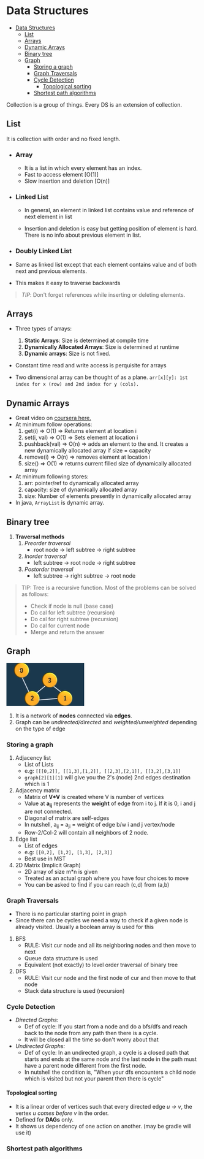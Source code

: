 # Data Structures

- [Data Structures](#data-structures)
  - [List](#list)
  - [Arrays](#arrays)
  - [Dynamic Arrays](#dynamic-arrays)
  - [Binary tree](#binary-tree)
  - [Graph](#graph)
    - [Storing a graph](#storing-a-graph)
    - [Graph Traversals](#graph-traversals)
    - [Cycle Detection](#cycle-detection)
      - [Topological sorting](#topological-sorting)
    - [Shortest path algorithms](#shortest-path-algorithms)

Collection is a group of things. Every DS is an extension of collection.

## List

It is collection with order and no fixed length.

- ### Array

  - It is a list in which every element has an index.
  - Fast to access element [O(1)]
  - Slow insertion and deletion [O(n)]

- ### Linked List

  - In general, an element in linked list contains value and reference of next element in list

  - Insertion and deletion is easy but getting position of element is hard. There is no info
  about previous element in list.

- ### Doubly Linked List

- Same as linked list except that each element contains value and of both next and previous elements.
- This makes it easy to traverse backwards

> *TIP*: Don't forget references while inserting or deleting elements.

## Arrays

- Three types of arrays:
   1. **Static Arrays**: Size is determined at compile time
   2. **Dynamically Allocated Arrays**: Size is determined at runtime
   3. **Dynamic arrays**: Size is not fixed.

- Constant time read and write access is perquisite for arrays
- Two dimensional array can be thought of as a plane.
``
arr[x][y]: 1st index for x (row) and 2nd index for y (cols).
``

## Dynamic Arrays

- Great video on [coursera here.](https://www.coursera.org/lecture/data-structures/dynamic-arrays-EwbnV)
- At minimum follow operations:
   1. get(i) => O(1) => Returns element at location i
   1. set(i, val) => O(1) => Sets element at location i
   1. pushback(val) => O(n) => adds an element to the end. It creates a new dynamically allocated array if size = capacity
   1. remove(i) => O(n) => removes element at location i
   1. size() => O(1) => returns current filled size of dynamically allocated array
- At minimum following stores:
   1. arr: pointer/ref to dynamically allocated array
   1. capacity: size of dynamically allocated array
   1. size: Number of elements presently in dynamically allocated array
- In java, `ArrayList` is dynamic array.

## Binary tree

1. **Traversal methods**
   1. *Preorder traversal*
      - root node -> left subtree -> right subtree
   2. *Inorder traversal*
      - left subtree -> root node -> right subtree
   3. *Postorder traversal*
      - left subtree -> right subtree -> root node

> TIP: Tree is a recursive function. Most of the problems can be solved as follows:
>
> - Check if node is null (base case)
> - Do cal for left subtree (recursion)
> - Do cal for right subtree (recursion)
> - Do cal for current node
> - Merge and return the answer

## Graph

![Graph](assets/graph.png)

1. It is a network of **nodes** connected via **edges**.
2. Graph can be *undirected/directed* and *weighted/unweighted* depending on the type of edge

### Storing a graph

1. Adjacency list
   - List of Lists
   - e.g: `[[[0,2]], [[1,3],[1,2]], [[2,3],[2,1]], [[3,2],[3,1]]`
   - `graph[2][1][1]` will give you the 2's (node) 2nd edges destination which is 1 
2. Adjacency matrix
   - Matrix of **V*V** is created where V is number of vertices
   - Value at **a<sub>ij</sub>** represents the **weight** of edge from i to j. If it is 0, i and j are not connected.
   - Diagonal of matrix are self-edges
   - In nutshell, a<sub>ij</sub> = a<sub>ji</sub> = weight of edge b/w i and j vertex/node
   - Row-2/Col-2 will contain all neighbors of 2 node.
3. Edge list
   - List of edges
   - e.g: `[[0,2], [1,2], [1,3], [2,3]]`
   - Best use in MST
4. 2D Matrix (Implicit Graph)
   - 2D array of size m*n is given
   - Treated as an actual graph where you have four choices to move
   - You can be asked to find if you can reach (c,d) from (a,b)

### Graph Traversals

- There is no particular starting point in graph
- Since there can be cycles we need a way to check if a given node is already visited. Usually a boolean array is used for this

1. BFS
   - RULE: Visit cur node and all its neighboring nodes and then move to next
   - Queue data structure is used
   - Equivalent (not exactly) to level order traversal of binary tree
2. DFS
   - RULE: Visit cur node and the first node of cur and then move to that node
   - Stack data structure is used (recursion)

### Cycle Detection

- *Directed Graphs:*
  - Def of cycle: If you start from a node and do a bfs/dfs and reach back to the node from any path then there is a cycle.
  - It will be closed all the time so don't worry about that
- *Undirected Graphs:*
  - Def of cycle: In an undirected graph, a cycle is a closed path that starts and ends at the same node and the last node in the path must have a parent node different from the first node.
  - In nutshell the condition is, "When your dfs encounters a child node which is visited but not your parent then there is cycle"

#### Topological sorting

- It is a linear order of vertices such that every directed edge *u -> v*, the vertex *u comes before v* in the order.
- Defined for **DAGs** only.
- It shows us dependency of one action on another. (may be gradle will use it)

### Shortest path algorithms